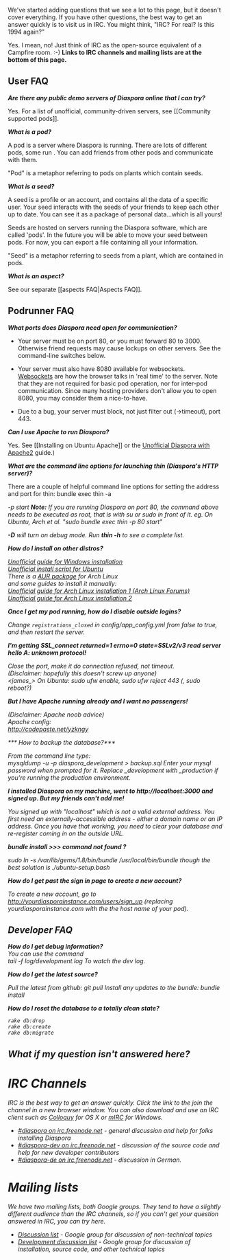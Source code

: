 We've started adding questions that we see a lot to this page, but it doesn't cover everything.
If you have other questions, the best way to get an answer quickly is to visit us in IRC. 
You might think, "IRC? For real? Is this 1994 again?" 

Yes. I mean, no! Just think of IRC as the open-source equivalent of a Campfire room. :-) **Links
to IRC channels and mailing lists are at the bottom of this page.**

## User FAQ

***Are there any public demo servers of Diaspora online that I can try?***  

Yes. For a list of unofficial, community-driven servers, see [[Community supported pods]].

***What is a pod?***  

A pod is a server where Diaspora is running. There are lots of different pods, some run . You can add friends from other pods and communicate with them.

"Pod" is a metaphor referring to pods on plants which contain seeds.

***What is a seed?***  

A seed is a profile or an account, and contains all the data of a specific user. 
Your seed interacts with the seeds of your friends to keep each other up to date. 
You can see it as a package of personal data...which is all yours! 

Seeds are hosted on servers running the Diaspora software, which are called 'pods'. 
In the future you will be able to move your seed between pods. For now, you can export a file
containing all your information.

"Seed" is a metaphor referring to seeds from a plant, which are contained in pods.

***What is an aspect?***

See our separate [[aspects FAQ|Aspects FAQ]].

## Podrunner FAQ

***What ports does Diaspora need open for communication?***  

* Your server must be on port 80, or you must forward 80 to 3000. Otherwise friend requests may 
cause lockups on other servers. See the command-line switches below.

* Your server must also have 8080 available for websockets.  
[Websockets](http://en.wikipedia.org/wiki/WebSockets) are how the browser talks in 'real time' 
to the server. Note that they are not required for basic pod operation, nor for inter-pod 
communication. Since many hosting providers don't allow you to open 8080, you may consider them 
a nice-to-have.

* Due to a bug, your server must block, not just filter out (->timeout), port 443.

***Can I use Apache to run Diaspora?***

Yes. See [[Installing on Ubuntu Apache]] or the [Unofficial Diaspora with Apache2](http://blog.fejes.ca/?p=41) guide.)

***What are the command line options for launching thin (Diaspora's HTTP server)?***  

There are a couple of helpful command line options for setting the address and port for thin:
    bundle exec thin -a <address> -p <port> start
**Note:** If you are running Diaspora on port 80, the command above needs to be executed as root, that is with su or sudo in front of it. eg. On Ubuntu, Arch et al. "sudo bundle exec thin -p 80 start"

**-D** will turn on debug mode.  Run **thin -h** to see a complete list.

***How do I install on other distros?***

[Unofficial guide for Windows installation](http://tom.net.nz/2010/09/installing-diaspora-on-windows/)<br>
[Unofficial install script for Ubuntu](http://github.com/maco/diaspora/commits/master/ubuntu-setup.bash)<br>
There is a [AUR package](http://aur.archlinux.org/packages.php?ID=40859) for Arch Linux<br>
and some guides to install it manually:  
[Unofficial guide for Arch Linux installation 1 (Arch Linux Forums)](https://bbs.archlinux.org/viewtopic.php?pid=826763#p826763)<br>
[Unofficial guide for Arch Linux installation 2](http://www.diederickdevries.net/blog/2010/09/16/diaspora-on-arch/)<br>

***Once I get my pod running, how do I disable outside logins?***  

Change <code>registrations_closed</code> in config/app_config.yml from false to true, and then
restart the server.

***I'm getting SSL_connect returned=1 errno=0 state=SSLv2/v3 read server hello A: unknown protocol!***  

Close the port, make it do connection refused, not timeout.  
(Disclaimer: hopefully this doesn't screw up anyone)  
<james_> On Ubuntu: sudo ufw enable, sudo ufw reject 443 (, sudo reboot?)

***But I have Apache running already and I want no passengers!***  

(Disclaimer: Apache noob advice)  
Apache config:  
http://codepaste.net/yzkngy

*** How to backup the database?***  

From the command line type:  
    mysqldump -u <mysql username> -p diaspora_development > backup.sql
Enter your mysql password when prompted for it.
Replace \_development with \_production if you're running the production environment.

***I installed Diaspora on my machine, went to http://localhost:3000 and signed up. But my friends can't add me!***  

You signed up with "localhost" which is not a valid external address. You first need an
externally-accessible address - either a domain name or an IP address. Once you have that
working, you need to clear your database and re-register coming in on the outside URL.

***bundle install >>> command not found ?***

sudo ln -s /var/lib/gems/1.8/bin/bundle /usr/local/bin/bundle
though the best solution is ./ubuntu-setup.bash

***How do I get past the sign in page to create a new account?***  

To create a new account, go to http://yourdiasporainstance.com/users/sign_up 
(replacing *yourdiasporainstance.com* with the the host name of your pod).

## Developer FAQ

***How do I get debug information?***  
You can use the command  
    tail -f log/development.log
To watch the dev log.

***How do I get the latest source?***

Pull the latest from github:
    git pull
Install any updates to the bundle:
    bundle install
    
***How do I reset the database to a totally clean state?***

    rake db:drop
    rake db:create
    rake db:migrate
    
## What if my question isn't answered here?

# IRC Channels

IRC is the best way to get an answer quickly. Click the link to the join the channel in a new 
browser window. You can also download and use an IRC client such as 
<a href="http://colloquy.info/" target="_blank">Colloquy</a> for OS X or 
<a href="http://www.mirc.com/" target="_blank">mIRC</a> for Windows.

* <a href="http://webchat.freenode.net/?channels=diaspora" target="_blank">#diaspora on irc.freenode.net</a> - general discussion and help for folks installing Diaspora
* <a href="http://webchat.freenode.net/?channels=diaspora-dev" target="_blank">#diaspora-dev on irc.freenode.net</a> - discussion of the source code and help for new developer contributors
* <a href="http://webchat.freenode.net/?channels=diaspora-de" target="_blank">#diaspora-de on irc.freenode.net</a> - discussion in German.

# Mailing lists

We have two mailing lists, both Google groups. They tend to have a slightly different audience than
the IRC channels, so if you can't get your question answered in IRC, you can try here.

* [Discussion list](http://groups.google.com/group/diaspora-discuss) - Google group for discussion of non-technical topics
* [Development discussion list](http://groups.google.com/group/diaspora-dev) - Google group for discussion of installation, source code, and other technical topics
